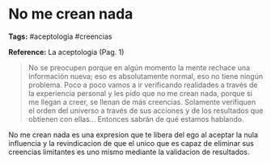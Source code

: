 # No me crean nada

**Tags:** #aceptologia #creencias

**Reference:** La aceptologia (Pag. 1)

> No se preocupen porque en algún momento la mente rechace una información nueva; eso es absolutamente normal, eso no tiene ningún problema. Poco a poco vamos a ir verificando realidades a través de la experiencia personal y les pido que no me crean nada, porque si me llegan a creer, se llenan de más creencias. Solamente verifiquen el orden del universo a través de sus acciones y de los resultados que obtienen con ellas... Entonces sabrán de qué estamos hablando.

No me crean nada es una expresion que te libera del ego al aceptar la nula influencia y la revindicacion de que el unico que es capaz de eliminar sus creencias limitantes es uno mismo mediante la validacion de resultados.

